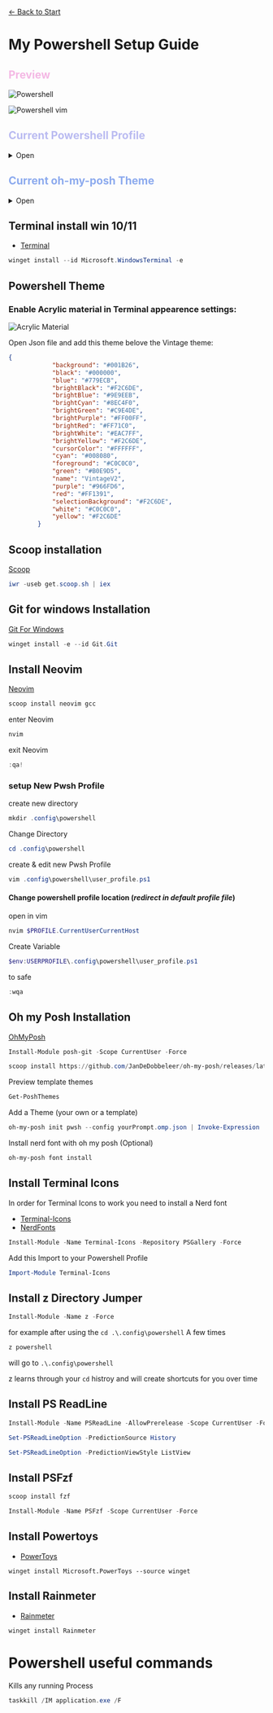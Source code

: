 
[<- Back to Start](https://github.com/Thirstums/Notes/blob/main/README.md)
# My Powershell Setup Guide

<span style="color:#F4B8E4">

## Preview
</span>

![Powershell](https://github.com/Thirstums/Notes/blob/main/Img/Powershell_Preview.png)

![Powershell vim](https://github.com/Thirstums/Notes/blob/main/Img/Powershell_vim_preview.png)


<span style="color:#BABBF1"> 

## Current Powershell Profile
</span>

<details>
  <summary>Open</summary>
  
```powershell
# Icons
Import-Module -Name Terminal-Icons

# PSReadline
Set-PSReadLineOption -EditMode Emacs
Set-PSReadlineOption -BellStyle None
Set-PSReadlineKeyHandler -Chord 'Ctrl+d' -Function DeleteChar
Set-PSReadLineOption -PredictionSource HistoryAndPlugin
Set-PSReadLineOption -PredictionViewStyle ListView

# Fzf
Import-Module PSFzf
Set-PsFzfOption -PSReadlineChordProvider 'Ctrl+f' -PSReadlineChordReverseHistory 'Ctrl+r'

# Prompt
Import-Module posh-git
Import-Module Terminal-Icons

# Load prompt config
function Get-ScriptDirectory { Split-Path $MyInvocation.ScriptName }
$PROMPT_CONFIG = Join-Path (Get-ScriptDirectory) 'thirstums.omp.json'
oh-my-posh init pwsh --config $PROMPT_CONFIG | Invoke-Expression


# Shutdown options

# Shutdown
function sd {
  shutdown /s
}

# Restart
function rs {
  shutdown /r
}

# Open Applications

# Open Discord
function discord {
   Start-Process 'C:\Users\janis\AppData\Roaming\Microsoft\Windows\Start Menu\Programs\Discord Inc\Discord.lnk'
}

# Open Microsoft Edge
function edge {
   Start-Process 'C:\ProgramData\Microsoft\Windows\Start Menu\Programs\Microsoft Edge.lnk'
}

#Open File Expolorer (current location)
function e {
   ii .
}

# Open Taskmanager 
function tm {
   taskmgr
}

#Kill Tasks

function kDiscord {
   taskkill /IM Discord.exe /F
}

function kCode {
   taskkill /IM Code.exe /F
}

# Alias
Set-Alias vim nvim
Set-Alias ll ls
Set-Alias g git
Set-Alias grep findstr
Set-Alias tig 'C:\Program Files\Git\usr\bin\tig.exe'
Set-Alias less 'C:\Program Files\Git\usr\bin\less.exe'

# Utilities
function which ($command) {
  Get-Command -Name $command -ErrorAction SilentlyContinue |
    Select-Object -ExpandProperty Path -ErrorAction SilentlyContinue
}

```

</details>

<span style="color:#8CAAEE"> 

## Current oh-my-posh Theme
</span>

<details>
  <summary>Open</summary>

```json
{
  "$schema": "https://raw.githubusercontent.com/JanDeDobbeleer/oh-my-posh/main/themes/schema.json",
  "palette": {
    "os": "#ACB0BE",
    "closer": "p:os",
    "pink": "#F4B8E4",
    "lavender": "#BABBF1",
    "blue": "#8CAAEE"
  },
  "blocks": [
    {
      "alignment": "left",
      "segments": [
        {
          "foreground": "p:os",
          "style": "plain",
          "template": "{{.Icon}} ",
          "type": "os"
        },
        {
          "foreground": "p:blue",
          "style": "plain",
          "template": "{{ .UserName }}@{{ .HostName }} ",
          "type": "session"
        },
        {
          "foreground": "p:pink",
          "properties": {
            "folder_icon": "..\ue5fe..",
            "home_icon": "~",
            "style": "agnoster_short"
          },
          "style": "plain",
          "template": "{{ .Path }} ",
          "type": "path"
        },
        {
          "foreground": "p:lavender",
          "properties": {
            "branch_icon": "\ue725 ",
            "cherry_pick_icon": "\ue29b ",
            "commit_icon": "\uf417 ",
            "fetch_status": false,
            "fetch_upstream_icon": false,
            "merge_icon": "\ue727 ",
            "no_commits_icon": "\uf0c3 ",
            "rebase_icon": "\ue728 ",
            "revert_icon": "\uf0e2 ",
            "tag_icon": "\uf412 "
          },
          "template": "{{ .HEAD }} ",
          "style": "plain",
          "type": "git"
        },
        {
          "style": "plain",
          "foreground": "p:closer",
          "template": "\uf105",
          "type": "text"
        }
      ],
      "type": "prompt"
    },
    {
      "alignment": "right",
      "segments": [
        {
          "type": "time",
          "style": "plain",
          "foreground": "#F4B8E4",
          "properties": {
            "time_format": "15:04:05"
          }
        }
      ],
      "type": "prompt"
    },
    {
      "alignment": "left",
      "newline": true,
      "segments": [
        {
          "foreground": "#F4B8E4",
          "style": "plain",
          "template": " ~ ",
          "type": "text"
        }
      ],
      "type": "prompt"
    }
  ],
  "final_space": true,
  "version": 2
}
```

</details>

## Terminal install win 10/11
- [Terminal](https://github.com/microsoft/terminal)

```powershell
winget install --id Microsoft.WindowsTerminal -e
```


## Powershell Theme
### Enable Acrylic material in Terminal appearence settings:

![Acrylic Material](https://github.com/Thirstums/Notes/blob/main/Img/PowershellEnableAcrylicMaterial.png)


Open Json file and add this theme belove the Vintage theme:

```Json 
{
            "background": "#001B26",
            "black": "#000000",
            "blue": "#779ECB",
            "brightBlack": "#F2C6DE",
            "brightBlue": "#9E9EEB",
            "brightCyan": "#8EC4F0",
            "brightGreen": "#C9E4DE",
            "brightPurple": "#FF00FF",
            "brightRed": "#FF71C0",
            "brightWhite": "#EAC7FF",
            "brightYellow": "#F2C6DE",
            "cursorColor": "#FFFFFF",
            "cyan": "#008080",
            "foreground": "#C0C0C0",
            "green": "#B0E9D5",
            "name": "VintageV2",
            "purple": "#966FD6",
            "red": "#FF1391",
            "selectionBackground": "#F2C6DE",
            "white": "#C0C0C0",
            "yellow": "#F2C6DE"
        }
```

## Scoop installation

[Scoop](https://scoop.sh/)

```Powershell
iwr -useb get.scoop.sh | iex
```
## Git for windows Installation

[Git For Windows](https://gitforwindows.org/)

```Powershell
winget install -e --id Git.Git
```

## Install Neovim

[Neovim](https://neovim.io/)

```Powershell
scoop install neovim gcc
```
enter Neovim
```powershell
nvim
```
exit Neovim
```powershell
:qa!
```


### setup New Pwsh Profile

create new directory
```powershell
mkdir .config\powershell
```
Change Directory
```powershell
cd .config\powershell
```

create & edit new Pwsh Profile
```powershell
vim .config\powershell\user_profile.ps1
```

#### Change powershell profile location (*redirect in default profile file*)

open in vim
```powershell
nvim $PROFILE.CurrentUserCurrentHost
```
Create Variable
```powershell
$env:USERPROFILE\.config\powershell\user_profile.ps1
```
 to safe
```powershell
:wqa
```

## Oh my Posh Installation

[OhMyPosh](https://ohmyposh.dev/docs/installation/windows)

```powershell
Install-Module posh-git -Scope CurrentUser -Force
```

```powershell
scoop install https://github.com/JanDeDobbeleer/oh-my-posh/releases/latest/download/oh-my-posh.json
```

Preview template themes

```powershell
Get-PoshThemes
```

Add a Theme (your own or a template)

```powershell
oh-my-posh init pwsh --config yourPrompt.omp.json | Invoke-Expression
```

Install nerd font with oh my posh (Optional)

```powershell
oh-my-posh font install
```

## Install Terminal Icons

In order for Terminal Icons to work you need to install a Nerd font

- [Terminal-Icons](https://github.com/devblackops/Terminal-Icons)
- [NerdFonts](https://www.nerdfonts.com/)

```powershell
Install-Module -Name Terminal-Icons -Repository PSGallery -Force
```

Add this Import to your Powershell Profile
```Powershell
Import-Module Terminal-Icons
```

## Install z Directory Jumper

```Powershell
Install-Module -Name z -Force
```
for example after using the ```cd .\.config\powershell``` A few times
```powershell
z powershell
```
will go to ```.\.config\powershell```


z learns through your ```cd``` histroy and will create shortcuts for you over time

## Install PS ReadLine

```powershell
Install-Module -Name PSReadLine -AllowPrerelease -Scope CurrentUser -Force -SkipPublisherCheck
```

```powershell
Set-PSReadLineOption -PredictionSource History
```

```powershell
Set-PSReadLineOption -PredictionViewStyle ListView
```

## Install PSFzf


```powershell
scoop install fzf
```

```powershell
Install-Module -Name PSFzf -Scope CurrentUser -Force
```

## Install Powertoys
- [PowerToys](https://learn.microsoft.com/en-us/windows/powertoys/install)
```
winget install Microsoft.PowerToys --source winget
```

## Install Rainmeter

- [Rainmeter](https://docs.rainmeter.net/manual/installing-rainmeter/)
```
winget install Rainmeter
```

# Powershell useful commands

Kills any running Process

```powershell
taskkill /IM application.exe /F
```

